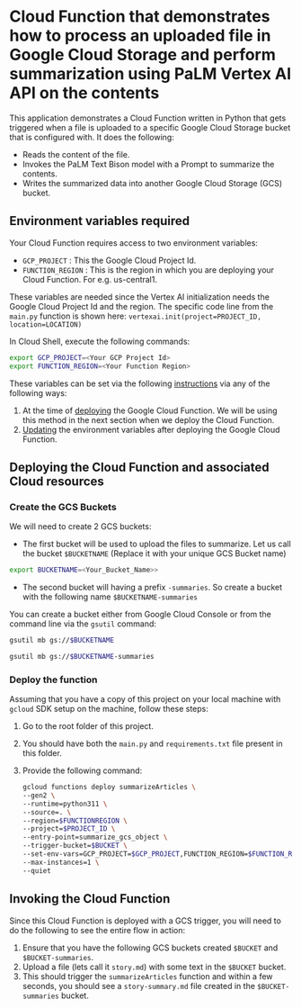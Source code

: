 # Cloud Function that demonstrates how to process an uploaded file in Google Cloud Storage and perform summarization using PaLM Vertex AI API on the contents

This application demonstrates a Cloud Function written in Python that gets triggered when a file is uploaded to a specific Google Cloud Storage bucket that is configured with. It does the following:

- Reads the content of the file.
- Invokes the PaLM Text Bison model with a Prompt to summarize the contents.
- Writes the summarized data into another Google Cloud Storage (GCS) bucket.

## Environment variables required

Your Cloud Function requires access to two environment variables:

- `GCP_PROJECT` : This the Google Cloud Project Id.
- `FUNCTION_REGION` : This is the region in which you are deploying your Cloud Function. For e.g. us-central1.

These variables are needed since the Vertex AI initialization needs the Google Cloud Project Id and the region. The specific code line from the `main.py` function is shown here:
`vertexai.init(project=PROJECT_ID, location=LOCATION)`

In Cloud Shell, execute the following commands:

```bash
export GCP_PROJECT=<Your GCP Project Id>
export FUNCTION_REGION=<Your Function Region> 
```

These variables can be set via the following [instructions](https://cloud.google.com/functions/docs/configuring/env-var) via any of the following ways:

1. At the time of [deploying](https://cloud.google.com/functions/docs/configuring/env-var#setting_runtime_environment_variables) the Google Cloud Function. We will be using this method in the next section when we deploy the Cloud Function.
2. [Updating](https://cloud.google.com/functions/docs/configuring/env-var#updating_runtime_environment_variables) the environment variables after deploying the Google Cloud Function.

## Deploying the Cloud Function and associated Cloud resources

### Create the GCS Buckets

We will need to create 2 GCS buckets:

- The first bucket will be used to upload the files to summarize. Let us call the bucket `$BUCKETNAME` (Replace it with your unique GCS Bucket name)

```bash
export BUCKETNAME=<Your_Bucket_Name>>
```
- The second bucket will having a prefix `-summaries`. So create a bucket with the following name `$BUCKETNAME-summaries`

You can create a bucket either from Google Cloud Console or from the command line via the `gsutil` command:

```bash
gsutil mb gs://$BUCKETNAME
```

```bash
gsutil mb gs://$BUCKETNAME-summaries
```

### Deploy the function

Assuming that you have a copy of this project on your local machine with `gcloud` SDK setup on the machine, follow these steps:

1. Go to the root folder of this project.
2. You should have both the `main.py` and `requirements.txt` file present in this folder.
3. Provide the following command:

   ```bash
   gcloud functions deploy summarizeArticles \
   --gen2 \
   --runtime=python311 \
   --source=. \
   --region=$FUNCTIONREGION \
   --project=$PROJECT_ID \
   --entry-point=summarize_gcs_object \
   --trigger-bucket=$BUCKET \
   --set-env-vars=GCP_PROJECT=$GCP_PROJECT,FUNCTION_REGION=$FUNCTION_REGION \
   --max-instances=1 \
   --quiet
   ```

## Invoking the Cloud Function

Since this Cloud Function is deployed with a GCS trigger, you will need to do the following to see the entire flow in action:

1. Ensure that you have the following GCS buckets created `$BUCKET` and `$BUCKET-summaries`.
2. Upload a file (lets call it `story.md`) with some text in the `$BUCKET` bucket.
3. This should trigger the `summarizeArticles` function and within a few seconds, you should see a `story-summary.md` file created in the `$BUCKET-summaries` bucket.
